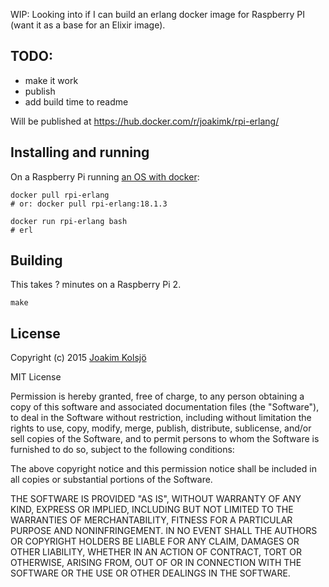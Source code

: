 WIP: Looking into if I can build an erlang docker image for Raspberry PI (want it as a base for an Elixir image).

## TODO:

- make it work
- publish
- add build time to readme

Will be published at https://hub.docker.com/r/joakimk/rpi-erlang/

## Installing and running

On a Raspberry Pi running [an OS with docker](http://blog.hypriot.com/downloads/):

    docker pull rpi-erlang
    # or: docker pull rpi-erlang:18.1.3
    
    docker run rpi-erlang bash
    # erl

## Building

This takes ? minutes on a Raspberry Pi 2.

    make

## License

Copyright (c) 2015 [Joakim Kolsjö](https://twitter.com/joakimk)

MIT License

Permission is hereby granted, free of charge, to any person obtaining
a copy of this software and associated documentation files (the
"Software"), to deal in the Software without restriction, including
without limitation the rights to use, copy, modify, merge, publish,
distribute, sublicense, and/or sell copies of the Software, and to
permit persons to whom the Software is furnished to do so, subject to
the following conditions:

The above copyright notice and this permission notice shall be
included in all copies or substantial portions of the Software.

THE SOFTWARE IS PROVIDED "AS IS", WITHOUT WARRANTY OF ANY KIND,
EXPRESS OR IMPLIED, INCLUDING BUT NOT LIMITED TO THE WARRANTIES OF
MERCHANTABILITY, FITNESS FOR A PARTICULAR PURPOSE AND
NONINFRINGEMENT. IN NO EVENT SHALL THE AUTHORS OR COPYRIGHT HOLDERS BE
LIABLE FOR ANY CLAIM, DAMAGES OR OTHER LIABILITY, WHETHER IN AN ACTION
OF CONTRACT, TORT OR OTHERWISE, ARISING FROM, OUT OF OR IN CONNECTION
WITH THE SOFTWARE OR THE USE OR OTHER DEALINGS IN THE SOFTWARE.
